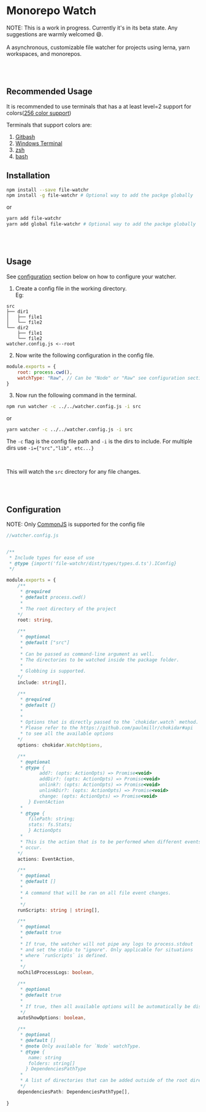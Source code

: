 # Monorepo Watch

NOTE: This is a work in progress. Currently it's in its beta state.
Any suggestions are warmly welcomed 😄.
<br/>
<br />
A asynchronous, customizable file watcher for projects using lerna, yarn workspaces, and monorepos.

<br/>
<br/>

## Recommended Usage
It is recommended to use terminals that has a at least level=2 support for colors([256 color support](https://nodejs.org/api/tty.html#tty_readstream_setrawmode_mode))

Terminals that support colors are:

1. [Gitbash](https://git-scm.com/download/win)
2. [Windows Terminal](https://www.microsoft.com/en-us/p/windows-terminal/9n0dx20hk701#activetab=pivot:overviewtab)
3. [zsh](https://ohmyz.sh/#install)
4. [bash](https://www.gnu.org/software/bash/)

## Installation

```sh
npm install --save file-watchr
npm install -g file-watchr # Optional way to add the packge globally
```

or

```sh
yarn add file-watchr
yarn add global file-watchr # Optional way to add the packge globally
```

<br/>
<br/>

## Usage

See [configuration](https://https://github.com/Utkarshk384/monorepo-watch#Configuration) section below on how to configure your watcher.

1. Create a config file in the working directory.
   </br>
   Eg:

```
src
├── dir1
│   ├── file1
│   └── file2
└── dir2
    ├── file1
    └── file2
watcher.config.js <--root
```



2. Now write the following configuration in the config file.
```js
module.exports = {
	root: process.cwd(),
	watchType: "Raw", // Can be "Node" or "Raw" see configuration section below for more details
}
```
3. Now run the following command in the terminal.
   <br/>
```sh
npm run watcher -c ../../watcher.config.js -i src
```
or
```sh
yarn watcher -c ../../watcher.config.js -i src
```

The `-c` flag is the config file path and `-i` is the dirs to include.
For multiple dirs use `-i={"src","lib", etc...}`

<br />

This will watch the `src` directory for any file changes.

<br/>
<br/>

## Configuration

NOTE: Only [CommonJS](https://medium.com/@cgcrutch18/commonjs-what-why-and-how-64ed9f31aa46) is supported for the config file

```ts
//watcher.config.js


/**
 * Include types for ease of use
 * @type {import('file-watchr/dist/types/types.d.ts').IConfig}
 */

module.exports = {
    /**
     * @required
     * @default process.cwd()
     * 
     * The root directory of the project
    */
    root: string,

    /**
     * @optional
     * @default ["src"]
     * 
     * Can be passed as command-line argument as well.
     * The directories to be watched inside the package folder.
     * 
     * Globbing is supported.
    */
    include: string[],

    /**
     * @required
     * @default {}
     * 
     * 
     * Options that is directly passed to the `chokidar.watch` method.
     * Please refer to the https://github.com/paulmillr/chokidar#api
     * to see all the available options
    */
    options: chokidar.WatchOptions,

    /**
     * @optional
     * @type {
            add?: (opts: ActionOpts) => Promise<void>
            addDir?: (opts: ActionOpts) => Promise<void>
            unlink?: (opts: ActionOpts) => Promise<void>
            unlinkDir?: (opts: ActionOpts) => Promise<void>
            change: (opts: ActionOpts) => Promise<void>
        } EventAction
     *
     * @type {
        filePath: string;
        stats: fs.Stats;
        } ActionOpts
     * 
     * This is the action that is to be performed when different events 
     * occur.
    */
    actions: EventAction,

    /**
     * @optional
     * @default []
     * 
     * A command that will be ran on all file event changes.
     * 
     */
    runScripts: string | string[],

    /**
     * @optional
     * @default true
     * 
     * If true, the watcher will not pipe any logs to process.stdout 
     * and set the stdio to "ignore". Only applicable for situations  
     * where `runScripts` is defined.
     * 
     */
    noChildProcessLogs: boolean,

    /**
     * @optional
     * @default true
     * 
     * If true, then all available options will be automatically be displayed.
     */
    autoShowOptions: boolean,

    /**
     * @optional
     * @default []
     * @note Only available for `Node` watchType.
     * @type {
        name: string
        folders: string[]
       } DependenciesPathType
     * 
     * A list of directories that can be added outside of the root directory. A common use case is when you have a monorepo.
     */
    dependenciesPath: DependenciesPathType[],
        
}
```